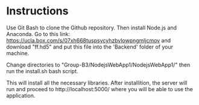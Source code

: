 # Instructions

Use Git Bash to clone the Github repository. Then install Node.js and Anaconda. Go to this link: https://ucla.box.com/s/07xh668tuspsycyhzbvlowpngmljcmov
and download "ff.hd5" and put this file into the 'Backend' folder of your machine.

Change directories to "Group-B3/NodejsWebApp1/NodejsWebApp1/" then run the install.sh bash script.

This will install all the necessary libraries. After installition, the server will run and proceed to http://localhost:5000/ where you will be able to use the application.
